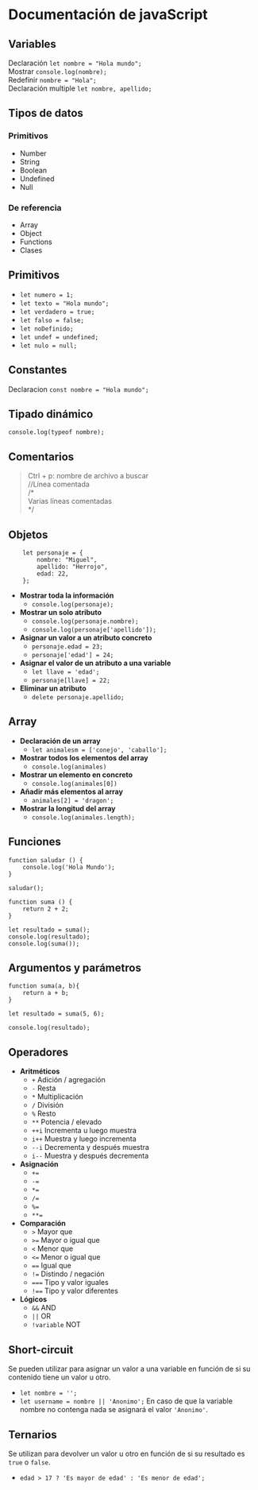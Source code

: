 # Documentación de javaScript
## **Variables**
Declaración `let nombre = "Hola mundo";`  
Mostrar `console.log(nombre);`  
Redefinir `nombre = "Hola";`  
Declaración multiple `let nombre, apellido;`

## **Tipos de datos**

### **Primitivos**
- Number  
- String
- Boolean
- Undefined
- Null

### **De referencia**
- Array
- Object
- Functions
- Clases

## **Primitivos**

- `let numero = 1;`
- `let texto = "Hola mundo";`
- `let verdadero = true;`
- `let falso = false;`
- `let noDefinido;`
- `let undef = undefined;`
- `let nulo = null;`

## **Constantes**

Declaracion `const nombre = "Hola mundo";`

## **Tipado dinámico**
`console.log(typeof nombre);`

## **Comentarios**
>Ctrl + p: nombre de archivo a buscar  
//Línea comentada  
/*  
Varias líneas comentadas  
*/

## **Objetos**
```
    let personaje = {
        nombre: "Miguel",
        apellido: "Herrojo",
        edad: 22,
    };
```

- **Mostrar toda la información**
    - `console.log(personaje);`
- **Mostrar un solo atributo**
    - `console.log(personaje.nombre);`
    - `console.log(personaje['apellido']);`
- **Asignar un valor a un atributo concreto**
    - `personaje.edad = 23;`
    - `personaje['edad'] = 24;`
- **Asignar el valor de un atributo a una variable**
    - `let llave = 'edad';`
    - `personaje[llave] = 22;`
- **Eliminar un atributo**
    - `delete personaje.apellido;`

## **Array**

- **Declaración de un array**
    - `let animalesm = ['conejo', 'caballo'];`
- **Mostrar todos los elementos del array**
    - `console.log(animales)`
- **Mostrar un elemento en concreto**
    - `console.log(animales[0])`
- **Añadir más elementos al array**
    - `animales[2] = 'dragon';`
- **Mostrar la longitud del array**
    - `console.log(animales.length);`

## **Funciones**
```
function saludar () {
    console.log('Hola Mundo');
}

saludar();

function suma () {
    return 2 + 2;
}

let resultado = suma();
console.log(resultado);
console.log(suma());
```


## **Argumentos y parámetros**

```
function suma(a, b){
    return a + b;
}

let resultado = suma(5, 6);

console.log(resultado);
```

## **Operadores**

- **Aritméticos**
    - `+` Adición / agregación
    - `-` Resta
    - `*` Multiplicación
    - `/` División
    - `%` Resto
    - `**` Potencia / elevado
    - `++i` Incrementa u luego muestra
    - `i++` Muestra y luego incrementa
    - `--i` Decrementa y después muestra
    - `i--` Muestra y después decrementa
- **Asignación**
    - `+=`
    - `-=`
    - `*=`
    - `/=`
    - `%=`
    - `**=`
- **Comparación**
    - `>` Mayor que
    - `>=` Mayor o igual que
    - `<` Menor que
    - `<=` Menor o igual que
    - `==` Igual que
    - `!=` Distindo / negación
    - `===` Tipo y valor iguales
    - `!==` Tipo y valor diferentes
- **Lógicos**
    - `&&` AND
    - `||` OR
    - `!variable` NOT

## **Short-circuit**

Se pueden utilizar para asignar un valor a una variable en función de si su contenido tiene un valor u otro.
- `let nombre = '';`
- `let username = nombre || 'Anonimo';`
En caso de que la variable nombre no contenga nada se asignará el valor `'Anonimo'`.

## **Ternarios**

Se utilizan para devolver un valor u otro en función de si su resultado es `true` o `false`.
- `edad > 17 ? 'Es mayor de edad' : 'Es menor de edad';`



